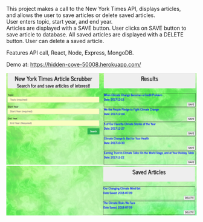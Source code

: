 This project makes a call to the New York Times API, displays articles,   
and allows the user to save articles or delete saved articles.  
User enters topic, start year, and end year.  
Articles are displayed with a SAVE button. User clicks on SAVE button to save article to database.
All saved articles are displayed with a DELETE button. User can delete a saved article.   

Features API call, React, Node, Express, MongoDB.    

Demo at: <a href="https://hidden-cove-50008.herokuapp.com/">https://hidden-cove-50008.herokuapp.com/</a>  

![alt text](nytreact.png) 
![alt text](nytreact2.png) 
